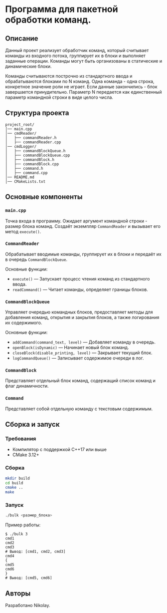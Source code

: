 # Программа для пакетной обработки команд.

## Описание
Данный проект реализует обработчик команд, который считывает команды из входного потока, группирует их в блоки и выполняет заданные операции. Команды могут быть организованы в статические и динамические блоки.

Команды считываются построчно из стандартного ввода и обрабатываются блоками по N команд. Одна команда - одна строка, конкретное значение роли не играет. Если данные закончились - блок завершается принудительно. Параметр N передается как единственный параметр командной строки в виде целого числа.

## Структура проекта

```
project_root/
│── main.cpp
│── cmdReader/
│   ├── commandReader.h
│   ├── commandReader.cpp
│── cmdLogger/
│   ├── commandBlockQueue.h
│   ├── commandBlockQueue.cpp
│   ├── commandBlock.h
│   ├── commandBlock.cpp
│   ├── command.h
│   ├── command.cpp
│── README.md
│── CMakeLists.txt
```

## Основные компоненты

### `main.cpp`
Точка входа в программу. Ожидает аргумент командной строки - размер блока команд. Создаёт экземпляр `CommandReader` и вызывает его метод `execute()`.

### `CommandReader`
Обрабатывает вводимые команды, группирует их в блоки и передаёт их в очередь `CommandBlockQueue`.

Основные функции:
- `execute()` — Запускает процесс чтения команд из стандартного ввода.
- `readCommand()` — Читает команды, определяет границы блоков.

### `CommandBlockQueue`
Управляет очередью командных блоков, предоставляет методы для добавления команд, открытия и закрытия блоков, а также логирования их содержимого.

Основные функции:
- `addCommand(command_text, level)` — Добавляет команду в очередь.
- `openBlock(isDynamic)` — Начинает новый блок команд.
- `closeBlock(disable_printing, level)` — Закрывает текущий блок.
- `logCommandQueue()` — Записывает содержимое очереди в лог.

### `CommandBlock`
Представляет отдельный блок команд, содержащий список команд и флаг динамичности.

### `Command`
Представляет собой отдельную команду с текстовым содержимым.

## Сборка и запуск

### Требования
- Компилятор с поддержкой C++17 или выше
- CMake 3.12+

### Сборка
```sh
mkdir build
cd build
cmake ..
make
```

### Запуск
```sh
./bulk <размер_блока>
```

Пример работы:
```
$ ./bulk 3
cmd1
cmd2
cmd3
# Вывод: [cmd1, cmd2, cmd3]
cmd4
{
cmd5
cmd6
}
# Вывод: [cmd5, cmd6]
```

## Авторы
Разработано Nikolay.

